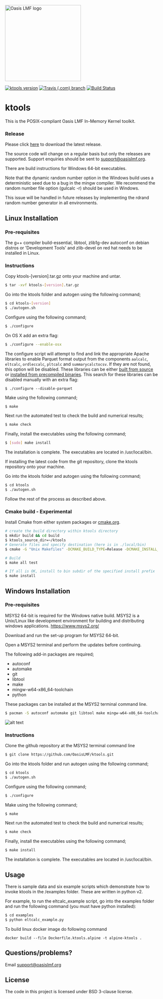 <img src="https://oasislmf.org/packages/oasis_theme_package/themes/oasis_theme/assets/src/oasis-lmf-colour.png" alt="Oasis LMF logo" width="250"/>

 [![ktools version](https://img.shields.io/github/tag/Oasislmf/ktools?label=ktools)](https://github.com/OasisLMF/ktools/releases)
 [![Travis (.com) branch](https://img.shields.io/travis/com/OasisLMF/ktools/master?label=Build%20OSX%20)](https://travis-ci.com/OasisLMF/ktools)
[![Build Status](https://ci.oasislmfdev.org/buildStatus/icon?job=oasis_ktools/master)](https://ci.oasislmfdev.org/job/oasis_ktools/job/master/)

# ktools

This is the POSIX-compliant Oasis LMF In-Memory Kernel toolkit.

### Release

Please click [here](https://github.com/OasisLMF/ktools/releases) to download the latest release. 

The source code will change on a regular basis but only the releases are supported. Support enquiries should be sent to support@oasislmf.org.

There are build instructions for Windows 64-bit executables. 

Note that the dynamic random number option in the Windows build uses a deterministic seed due to a bug in the mingw compiler. We recommend the random number file option (gulcalc -r) should be used in Windows. 

This issue will be handled in future releases by implementing the rdrand random number generator in all environments.

## Linux Installation

### Pre-requisites

The g++ compiler build-essential, libtool, zlib1g-dev autoconf on debian distros or 'Development Tools' and zlib-devel on red hat  needs to be installed in Linux.

### Instructions

Copy ktools-[version].tar.gz onto your machine and untar.
``` sh
$ tar -xvf ktools-[version].tar.gz
```

Go into the ktools folder and  autogen using the following command;
``` sh
$ cd ktools-[version]
$ ./autogen.sh
```

Configure using the following command;
``` sh
$ ./configure
```

On OS X add an extra flag:
``` sh
$ ./configure --enable-osx
```

The configure script will attempt to find and link the appropriate Apache libraries to enable Parquet format output from the components `aalcalc`, `eltcalc`, `ordleccalc`, `pltcalc` and `summarycalctocsv`. If they are not found, this option will be disabled. These libraries can be either [built from source](https://arrow.apache.org/docs/developers/cpp/building.html) or [installed from precompiled binaries](https://arrow.apache.org/install/#c-and-glib-c-packages-for-debian-gnulinux-ubuntu-almalinux-centos-and-amazon-linux). This search for these libraries can be disabled manually with an extra flag:
```
$ ./configure --disable-parquet
```

Make using the following command;
``` sh
$ make
```

Next run the automated test to check the build and numerical results;
``` sh
$ make check
```

Finally, install the executables using the following command;
``` sh
$ [sudo] make install
```

The installation is complete. The executables are located in /usr/local/bin. 

If installing the latest code from the git repository, clone the ktools repository onto your machine.

Go into the ktools folder and  autogen using the following command;
``` sh
$ cd ktools
$ ./autogen.sh
```


Follow the rest of the process as described above.


### Cmake build - Experimental 

Install Cmake from either system packages or [cmake.org](https://cmake.org/download/).

``` sh
# create the build directory within ktools directory
$ mkdir build && cd build
$ ktools_source_dir=~/ktools
# Generate files and specify destination (here is in ./local/bin)
$ cmake -G "Unix Makefiles" -DCMAKE_BUILD_TYPE=Release -DCMAKE_INSTALL_PREFIX=~/.local $ktools_source_dir

# Build
$ make all test

# If all is OK, install to bin subdir of the specified install prefix
$ make install
```

## Windows Installation

### Pre-requisites
MSYS2 64-bit is required for the Windows native build.  MSYS2 is a Unix/Linux like development environment for building and distributing windows applications.
https://www.msys2.org/

Download and run the set-up program for MSYS2 64-bit. 

Open a MSYS2 terminal and perform the updates before continuing.

The following add-in packages are required;

* autoconf
* automake
* git
* libtool
* make
* mingw-w64-x86_64-toolchain
* python

These packages can be installed at the MSYS2 terminal command line.

``` sh
$ pacman -S autoconf automake git libtool make mingw-w64-x86_64-toolchain python
```
![alt text](docs/img/msys2packages.jpg "Install add-in packages")

### Instructions

Clone the github repository at the MSYS2 terminal command line
``` sh
$ git clone https://github.com/OasisLMF/ktools.git
```

Go into the ktools folder and run autogen using the following command;
``` sh
$ cd ktools
$ ./autogen.sh
```

Configure using the following command;
``` sh
$ ./configure
```

Make using the following command;
``` sh
$ make
```

Next run the automated test to check the build and numerical results;
``` sh
$ make check
```

Finally, install the executables using the following command;
``` sh
$ make install
```

The installation is complete. The executables are located in /usr/local/bin. 

## Usage

There is sample data and six example scripts which demonstrate how to invoke ktools in the /examples folder. These are written in python v2. 

For example, to run the eltcalc_example script, go into the examples folder and run the following command (you must have python installed):

``` sh
$ cd examples
$ python eltcalc_example.py 
```

To build linux docker image do following command

```
docker build --file Dockerfile.ktools.alpine -t alpine-ktools .
```

## Questions/problems?

Email support@oasislmf.org

## License
The code in this project is licensed under BSD 3-clause license.
